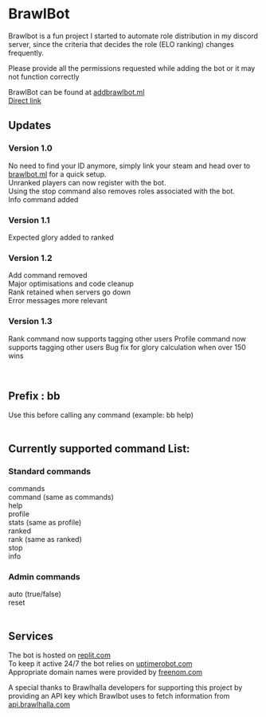 # BrawlBot

Brawlbot is a fun project I started to automate role distribution in my discord server, since the criteria that decides the role (ELO ranking) changes frequently.

Please provide all the permissions requested while adding the bot or it may not function correctly  

BrawlBot can be found at [addbrawlbot.ml](http://addbrawlbot.ml)  
[Direct link](https://discord.com/api/oauth2/authorize?client_id=836287558970900540&permissions=268487744&scope=bot)  

## Updates  
### Version 1.0  
No need to find your ID anymore, simply link your steam and head over to [brawlbot.ml](http://brawlbot.ml) for a quick setup.  
Unranked players can now register with the bot.  
Using the stop command also removes roles associated with the bot.  
Info command added  

### Version 1.1
Expected glory added to ranked
 
### Version 1.2
Add command removed   
Major optimisations and code cleanup  
Rank retained when servers go down  
Error messages more relevant

### Version 1.3
Rank command now supports tagging other users
Profile command now supports tagging other users
Bug fix for glory calculation when over 150 wins

&nbsp;
## Prefix : bb   
Use this before calling any command (example: bb help)  
&nbsp;
&nbsp;
## Currently supported command List:  
### Standard commands  
commands  
command (same as commands)   
help  
profile  
stats (same as profile)  
ranked   
rank (same as ranked)  
stop   
info  
  
### Admin commands
auto  (true/false)  
reset   
&nbsp;
&nbsp;


## Services  
The bot is hosted on [replit.com](https://replit.com/@PaulKallumkal/BrawlBot)  
To keep it active 24/7 the bot relies on [uptimerobot.com](https://uptimerobot.com/)  
Appropriate domain names were provided by [freenom.com](https://www.freenom.com/)  

A special thanks to Brawlhalla developers for supporting this project by providing an API key which Brawlbot uses to fetch information from [api.brawlhalla.com](https://api.brawlhalla.com)
